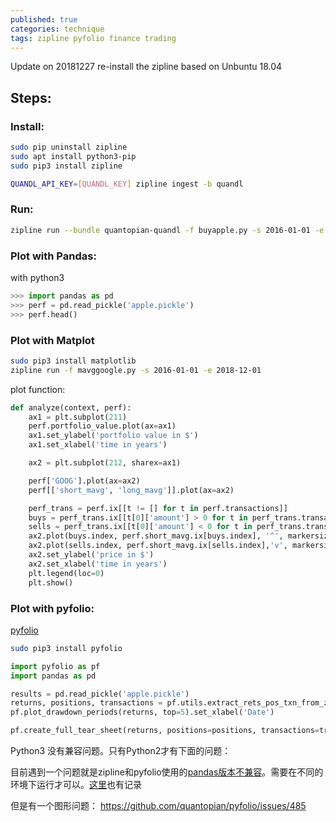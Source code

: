 ```yaml
---
published: true
categories: technique
tags: zipline pyfolio finance trading
---
```

Update on 20181227
re-install the zipline based on Unbuntu 18.04

## Steps:

### Install:

```bash
sudo pip uninstall zipline
sudo apt install python3-pip
sudo pip3 install zipline

QUANDL_API_KEY=[QUANDL_KEY] zipline ingest -b quandl
```

### Run:

```bash
zipline run --bundle quantopian-quandl -f buyapple.py -s 2016-01-01 -e 2018-12-01 -o apple.pickle
```

### Plot with Pandas:
with python3

```python
>>> import pandas as pd
>>> perf = pd.read_pickle('apple.pickle')
>>> perf.head()
```

### Plot with Matplot

```bash
sudo pip3 install matplotlib
zipline run -f mavggoogle.py -s 2016-01-01 -e 2018-12-01
```
plot function:
```python
def analyze(context, perf):
    ax1 = plt.subplot(211)
    perf.portfolio_value.plot(ax=ax1)
    ax1.set_ylabel('portfolio value in $')
    ax1.set_xlabel('time in years')

    ax2 = plt.subplot(212, sharex=ax1)

    perf['GOOG'].plot(ax=ax2)
    perf[['short_mavg', 'long_mavg']].plot(ax=ax2)

    perf_trans = perf.ix[[t != [] for t in perf.transactions]]
    buys = perf_trans.ix[[t[0]['amount'] > 0 for t in perf_trans.transactions]]
    sells = perf_trans.ix[[t[0]['amount'] < 0 for t in perf_trans.transactions]]
    ax2.plot(buys.index, perf.short_mavg.ix[buys.index], '^', markersize=10, color='m')
    ax2.plot(sells.index, perf.short_mavg.ix[sells.index],'v', markersize=10, color='k')
    ax2.set_ylabel('price in $')
    ax2.set_xlabel('time in years')
    plt.legend(loc=0)
    plt.show() 
```

### Plot with pyfolio:

[pyfolio](https://quantopian.github.io/pyfolio/notebooks/zipline_algo_example/#extract-metrics)

```bash
sudo pip3 install pyfolio
```

```python
import pyfolio as pf
import pandas as pd

results = pd.read_pickle('apple.pickle')
returns, positions, transactions = pf.utils.extract_rets_pos_txn_from_zipline(results)
pf.plot_drawdown_periods(returns, top=5).set_xlabel('Date')

pf.create_full_tear_sheet(returns, positions=positions, transactions=transactions, live_start_date='2018-01-01', round_trips=True)
```
Python3 没有兼容问题。只有Python2才有下面的问题：

目前遇到一个问题就是zipline和pyfolio使用的[pandas版本不兼容](https://github.com/quantopian/zipline/issues/2132)。需要在不同的环境下运行才可以。[这里](https://github.com/quantopian/pyfolio/issues/407)也有记录

 但是有一个图形问题： https://github.com/quantopian/pyfolio/issues/485

